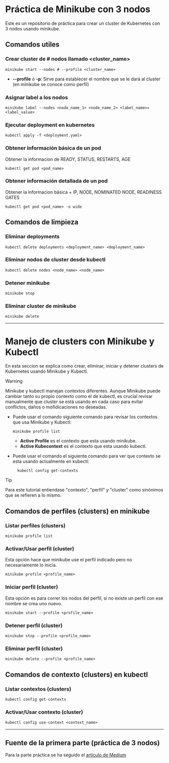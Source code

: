 # Práctica de Minikube con 3 nodos

Este es un repositorio de práctica para crear un cluster de Kubernetes con 3 nodos usando minikube.

## Comandos utiles

### Crear cluster de # nodos llamado <cluster_name>

    minikube start --nodes # --profile <cluster_name>

- **--profile** ó **-p**: Sirve para establecer el nombre que se le dará al cluster (en minikube se conoce como perfil)

### Asignar label a los nodos

    minikube label --nodes <node_name_1> <node_name_2> <label_name>=<label_value>

### Ejecutar deployment en kubernetes

    kubectl apply -f <deployment.yaml>

### Obtener información básica de un pod

Obtener la informacion de READY, STATUS, RESTARTS, AGE

    kubectl get pod <pod_name>

### Obtener información detallada de un pod

Obtener la informacion básica + IP, NODE, NOMINATED NODE, READINESS GATES

    kubectl get pod <pod_name> -o wide

## Comandos de limpieza

### Eliminar deployments

    kubectl delete deployments <deployment_name> <deployment_name>

### Eliminar nodos de cluster desde kubectl

    kubectl delete nodes <node_name> <node_name>

### Detener minikube

    minikube stop

### Eliminar cluster de minikube

    minikube delete

<hr>

# Manejo de clusters con Minikube y Kubectl

En esta seccion se explica como crear, eliminar, iniciar y detener clusters de Kubernetes usando Minikube y Kubectl.

> [!WARNING]
>
> Minikube y kubectl manejan contextos diferentes. Aunque Minikube puede cambiar tanto su propio contexto como el de kubectl, es crucial revisar manualmente que cluster se está usando en cada caso para evitar conflictos, daños o mofidicaciones no deseadas.

- Puede usar el comando siguiente comando para revisar los contextos que usa Minikube y Kubectl:

      minikube profile list

  - **Active Profile** es el contexto que esta usando minikube.
  - **Active Kubecontext** es el contexto que esta usando kubectl.

- Puede usar el comando el siguiente comando para ver que contexto se esta usando actualmente en kubectl:

        kubectl config get-contexts

> [!TIP]
>
> Para este tutorial entiendase "contexto", "perfil" y "cluster" como sinónimos que se refieren a lo mismo.

## Comandos de perfiles (clusters) en minikube

### Listar perfiles (clusters)

    minikube profile list

### Activar/Usar perfil (cluster)

Esta opción hace que minikube use el perfil indicado pero no necesariamente lo inicia.

    minikube profile <profile_name>

### Iniciar perfil (cluster)

Esta opción es para correr los nodos del perfil, si no existe un perfil con ese nombre se crea uno nuevo.

    minikube start --profile <profile_name>

### Detener perfil (cluster)

    minikube stop --profile <profile_name>

### Eliminar perfil (cluster)

    minikube delete --profile <profile_name>

## Comandos de contexto (clusters) en kubectl

### Listar contextos (clusters)

    kubectl config get-contexts

### Activar/Usar contexto (cluster)

    kubectl config use-context <context_name>

<hr>

## Fuente de la primera parte (práctica de 3 nodos)

Para la parte práctica se ha seguido el [articulo de Medium](https://medium.com/womenintechnology/create-a-3-node-kubernetes-cluster-with-minikube-8e3dc57d6df2)
